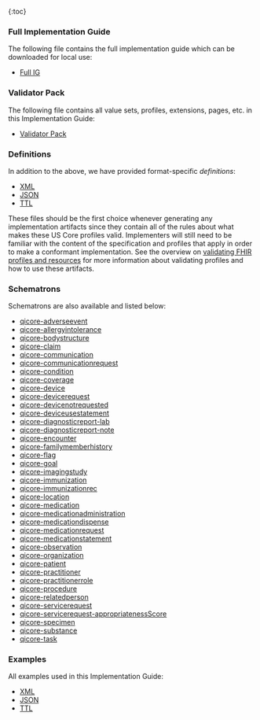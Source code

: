 {:toc}


### Full Implementation Guide

The following file contains the full implementation guide which can be downloaded for local use:

-  [Full IG](full-ig.zip)

### Validator Pack

The following file contains all value sets, profiles, extensions, pages, etc. in this Implementation Guide:

-  [Validator Pack](validator.pack)

### Definitions

In addition to the above, we have provided format-specific *definitions*:

-  [XML](definitions.xml.zip)
-  [JSON](definitions.json.zip)
-  [TTL](definitions.ttl.zip)

These files should be the first choice whenever generating any implementation artifacts since they contain all of the
rules about what makes these US Core profiles valid. Implementers will still need to be familiar with the content of the
specification and profiles that apply in order to make a conformant implementation. See the overview on
[validating FHIR profiles and resources](http://hl7.org/fhir/validation.html) for more information about validating
profiles and how to use these artifacts.


### Schematrons

Schematrons are also available and listed below:

-  [qicore-adverseevent](StructureDefinition-qicore-adverseevent.sch)
-  [qicore-allergyintolerance](StructureDefinition-qicore-allergyintolerance.sch)
-  [qicore-bodystructure](StructureDefinition-qicore-bodystructure.sch)
-  [qicore-claim](StructureDefinition-qicore-claim.sch)
-  [qicore-communication](StructureDefinition-qicore-communication.sch)
-  [qicore-communicationrequest](StructureDefinition-qicore-communicationrequest.sch)
-  [qicore-condition](StructureDefinition-qicore-condition.sch)
-  [qicore-coverage](StructureDefinition-qicore-coverage.sch)
-  [qicore-device](StructureDefinition-qicore-device.sch)
-  [qicore-devicerequest](StructureDefinition-qicore-devicerequest.sch)
-  [qicore-devicenotrequested](StructureDefinition-qicore-devicenotrequested.sch)
-  [qicore-deviceusestatement](StructureDefinition-qicore-deviceusestatement.sch)
-  [qicore-diagnosticreport-lab](StructureDefinition-qicore-diagnosticreport-lab.sch)
-  [qicore-diagnosticreport-note](StructureDefinition-qicore-diagnosticreport-note.sch)
-  [qicore-encounter](StructureDefinition-qicore-encounter.sch)
-  [qicore-familymemberhistory](StructureDefinition-qicore-familymemberhistory.sch)
-  [qicore-flag](StructureDefinition-qicore-flag.sch)
-  [qicore-goal](StructureDefinition-qicore-goal.sch)
-  [qicore-imagingstudy](StructureDefinition-qicore-imagingstudy.sch)
-  [qicore-immunization](StructureDefinition-qicore-immunization.sch)
-  [qicore-immunizationrec](StructureDefinition-qicore-immunizationrec.sch)
-  [qicore-location](StructureDefinition-qicore-location.sch)
-  [qicore-medication](StructureDefinition-qicore-medication.sch)
-  [qicore-medicationadministration](StructureDefinition-qicore-medicationadministration.sch)
-  [qicore-medicationdispense](StructureDefinition-qicore-medicationdispense.sch)
-  [qicore-medicationrequest](StructureDefinition-qicore-medicationrequest.sch)
-  [qicore-medicationstatement](StructureDefinition-qicore-medicationstatement.sch)
-  [qicore-observation](StructureDefinition-qicore-observation.sch)
-  [qicore-organization](StructureDefinition-qicore-organization.sch)
-  [qicore-patient](StructureDefinition-qicore-patient.sch)
-  [qicore-practitioner](StructureDefinition-qicore-practitioner.sch)
-  [qicore-practitionerrole](StructureDefinition-qicore-practitionerrole.sch)
-  [qicore-procedure](StructureDefinition-qicore-procedure.sch)
-  [qicore-relatedperson](StructureDefinition-qicore-relatedperson.sch)
-  [qicore-servicerequest](StructureDefinition-qicore-servicerequest.sch)
-  [qicore-servicerequest-appropriatenessScore](StructureDefinition-qicore-servicerequest-appropriatenessScore.sch)
-  [qicore-specimen](StructureDefinition-qicore-specimen.sch)
-  [qicore-substance](StructureDefinition-qicore-substance.sch)
-  [qicore-task](StructureDefinition-qicore-task.sch)

### Examples

All examples used in this Implementation Guide:

-  [XML](examples.xml.zip)
-  [JSON](examples.json.zip)
-  [TTL](examples.ttl.zip)
